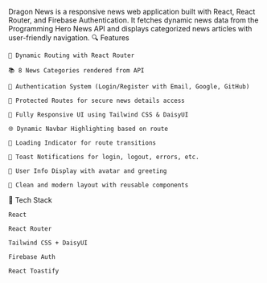 Dragon News is a responsive news web application built with React, React Router, and Firebase Authentication. It fetches dynamic news data from the Programming Hero News API and displays categorized news articles with user-friendly navigation.
🔍 Features

    🔗 Dynamic Routing with React Router

    📚 8 News Categories rendered from API

    🔐 Authentication System (Login/Register with Email, Google, GitHub)

    🧠 Protected Routes for secure news details access

    📱 Fully Responsive UI using Tailwind CSS & DaisyUI

    🌐 Dynamic Navbar Highlighting based on route

    🚀 Loading Indicator for route transitions

    🔔 Toast Notifications for login, logout, errors, etc.

    💬 User Info Display with avatar and greeting

    🎯 Clean and modern layout with reusable components

🔧 Tech Stack

    React

    React Router

    Tailwind CSS + DaisyUI

    Firebase Auth

    React Toastify
